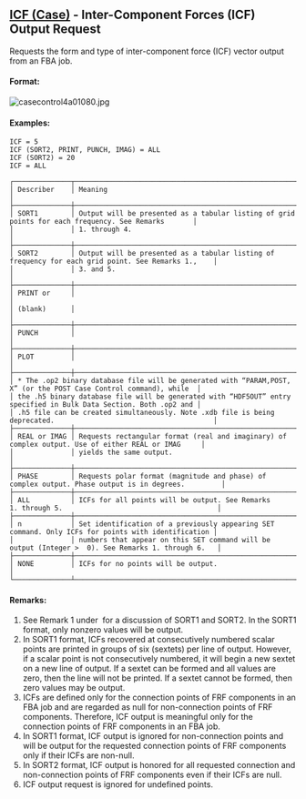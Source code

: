 ## [ICF (Case)](https://help.hexagonmi.com/bundle/MSC_Nastran_2022.4/page/Nastran_Combined_Book/qrg/casecontrol4a/TOC.ICF.Case.xhtml) - Inter-Component Forces (ICF) Output Request

Requests the form and type of inter-component force (ICF) vector output from an FBA job.

#### Format:

![casecontrol4a01080.jpg](https://help-be.hexagonmi.com/bundle/MSC_Nastran_2022.4/page/Nastran_Combined_Book/qrg/casecontrol4a/../../../assets/casecontrol4a01080.jpg?_LANG=enus)  

#### Examples:

```nastran
ICF = 5
ICF (SORT2, PRINT, PUNCH, IMAG) = ALL
ICF (SORT2) = 20
ICF = ALL
```

```text
┌──────────────┬────────────────────────────────────────────────────────────────────────────────────────────────────┐
│ Describer    │ Meaning                                                                                            │
├──────────────┼────────────────────────────────────────────────────────────────────────────────────────────────────┤
│ SORT1        │ Output will be presented as a tabular listing of grid points for each frequency. See Remarks       │
│              │ 1. through 4.                                                                                      │
├──────────────┼────────────────────────────────────────────────────────────────────────────────────────────────────┤
│ SORT2        │ Output will be presented as a tabular listing of frequency for each grid point. See Remarks 1.,    │
│              │ 3. and 5.                                                                                          │
├──────────────┼────────────────────────────────────────────────────────────────────────────────────────────────────┤
│ PRINT or     │                                                                                                    │
│ (blank)      │                                                                                                    │
├──────────────┼────────────────────────────────────────────────────────────────────────────────────────────────────┤
│ PUNCH        │                                                                                                    │
├──────────────┼────────────────────────────────────────────────────────────────────────────────────────────────────┤
│ PLOT         │                                                                                                    │
├──────────────┼────────────────────────────────────────────────────────────────────────────────────────────────────┤
│ * The .op2 binary database file will be generated with “PARAM,POST, X” (or the POST Case Control command), while  │
│ the .h5 binary database file will be generated with “HDF5OUT” entry specified in Bulk Data Section. Both .op2 and │
│ .h5 file can be created simultaneously. Note .xdb file is being deprecated.                                       │
├──────────────┼────────────────────────────────────────────────────────────────────────────────────────────────────┤
│ REAL or IMAG │ Requests rectangular format (real and imaginary) of complex output. Use of either REAL or IMAG     │
│              │ yields the same output.                                                                            │
├──────────────┼────────────────────────────────────────────────────────────────────────────────────────────────────┤
│ PHASE        │ Requests polar format (magnitude and phase) of complex output. Phase output is in degrees.         │
├──────────────┼────────────────────────────────────────────────────────────────────────────────────────────────────┤
│ ALL          │ ICFs for all points will be output. See Remarks 1. through 5.                                      │
├──────────────┼────────────────────────────────────────────────────────────────────────────────────────────────────┤
│ n            │ Set identification of a previously appearing SET command. Only ICFs for points with identification │
│              │ numbers that appear on this SET command will be output (Integer >  0). See Remarks 1. through 6.   │
├──────────────┼────────────────────────────────────────────────────────────────────────────────────────────────────┤
│ NONE         │ ICFs for no points will be output.                                                                 │
└──────────────┴────────────────────────────────────────────────────────────────────────────────────────────────────┘
```

#### Remarks:

1. See Remark 1 under   for a discussion of SORT1 and SORT2. In the SORT1 format, only nonzero values will be output.
2. In SORT1 format, ICFs recovered at consecutively numbered scalar points are printed in groups of six (sextets) per line of output. However, if a scalar point is not consecutively numbered, it will begin a new sextet on a new line of output. If a sextet can be formed and all values are zero, then the line will not be printed. If a sextet cannot be formed, then zero values may be output.
3. ICFs are defined only for the connection points of FRF components in an FBA job and are regarded as null for non-connection points of FRF components. Therefore, ICF output is meaningful only for the connection points of FRF components in an FBA job.
4. In SORT1 format, ICF output is ignored for non-connection points and will be output for the requested connection points of FRF components only if their ICFs are non-null.
5. In SORT2 format, ICF output is honored for all requested connection and non-connection points of FRF components even if their ICFs are null.
6. ICF output request is ignored for undefined points.
